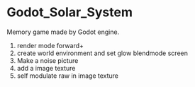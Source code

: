 # Godot_Solar_System
Memory game made by Godot engine.
1. render mode forward+
1. create world environment and set glow blendmode screen
2. Make a noise picture
3. add a image texture
4. self modulate raw in image texture